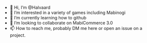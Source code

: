 - 👋 Hi, I’m @Halvaard
- 👀 I’m interested in a variety of games including Mabinogi
- 🌱 I’m currently learning how to github
- 💞️ I’m looking to collaborate on MabiCommerce 3.0
- 📫 How to reach me, probably DM me here or open an issue on a project.

<!---
Halvaard/Halvaard is a ✨ special ✨ repository because its `README.md` (this file) appears on your GitHub profile.
You can click the Preview link to take a look at your changes.
--->
